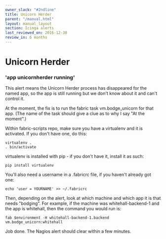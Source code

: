```yaml
---
owner_slack: "#2ndline"
title: Unicorn Herder
parent: "/manual.html"
layout: manual_layout
section: Icinga alerts
last_reviewed_on: 2016-12-30
review_in: 6 months
---
```


# Unicorn Herder

### 'app unicornherder running'

This alert means the Unicorn Herder process has disappeared for the
named app, so the app is still running but we don't know about it and
can't control it.

At the moment, the fix is to run the fabric task vm.bodge\_unicorn for
that app. (The name of the task should give a clue as to why I say "At
the moment".)

Within fabric-scripts repo, make sure you have a virtualenv and it is
activated. If you don't have one, do this:

    virtualenv .
    . bin/activate

virtualenv is installed with pip - if you don't have it, install it as
such:

    pip install virtualenv

You'll also need a username in a .fabricrc file, if you haven't already
got one:

    echo 'user = YOURNAME' >> ~/.fabricrc

Then, depending on the alert, look at which machine and which app it is
that needs "bodging". For example, if the machine was
whitehall-backend-1 and the app is whitehall, then the command you would
run is:

    fab $environment -H whitehall-backend-1.backend vm.bodge_unicorn:whitehall

Job done. The Nagios alert should clear within a few minutes.

